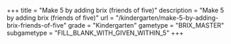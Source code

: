 +++
title = "Make 5 by adding brix (friends of five)"
description = "Make 5 by adding brix (friends of five)"
url = "/kindergarten/make-5-by-adding-brix-friends-of-five"
grade = "Kindergarten"
gametype = "BRIX_MASTER"
subgametype = "FILL_BLANK_WITH_GIVEN_WITHIN_5"
+++